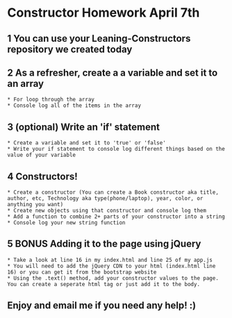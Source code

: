 # Constructor Homework April 7th

## 1 You can use your Leaning-Constructors repository we created today

## 2 As a refresher, create a a variable and set it to an array

    * For loop through the array
    * Console log all of the items in the array

## 3 (optional) Write an 'if' statement 

    * Create a variable and set it to 'true' or 'false'
    * Write your if statement to console log different things based on the value of your variable

## 4 Constructors!

    * Create a constructor (You can create a Book constructor aka title, author, etc, Technology aka type(phone/laptop), year, color, or anything you want)
    * Create new objects using that constructor and console log them
    * Add a function to combine 2+ parts of your constructor into a string
    * Console log your new string function

## 5 **BONUS** Adding it to the page using jQuery

    * Take a look at line 16 in my index.html and line 25 of my app.js
    * You will need to add the jQuery CDN to your html (index.html line 16) or you can get it from the bootstrap website
    * Using the .text() method, add your constructor values to the page. You can create a seperate html tag or just add it to the body.

## Enjoy and email me if you need any help! :) 
